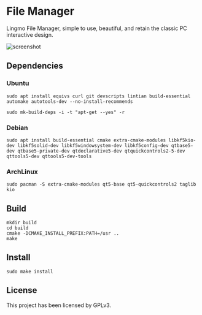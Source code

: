 # File Manager

Lingmo File Manager, simple to use, beautiful, and retain the classic PC interactive design. 

![screenshot](screenshots/Screenshot_20211025_151224.png)

## Dependencies

### Ubuntu

```
sudo apt install equivs curl git devscripts lintian build-essential automake autotools-dev --no-install-recommends

sudo mk-build-deps -i -t "apt-get --yes" -r
```

### Debian

```
sudo apt install build-essential cmake extra-cmake-modules libkf5kio-dev libkf5solid-dev libkf5windowsystem-dev libkf5config-dev qtbase5-dev qtbase5-private-dev qtdeclarative5-dev qtquickcontrols2-5-dev qttools5-dev qttools5-dev-tools
```

### ArchLinux

```shell
sudo pacman -S extra-cmake-modules qt5-base qt5-quickcontrols2 taglib kio
```

## Build

```shell
mkdir build
cd build
cmake -DCMAKE_INSTALL_PREFIX:PATH=/usr ..
make
```

## Install

```shell
sudo make install
```

## License

This project has been licensed by GPLv3.
